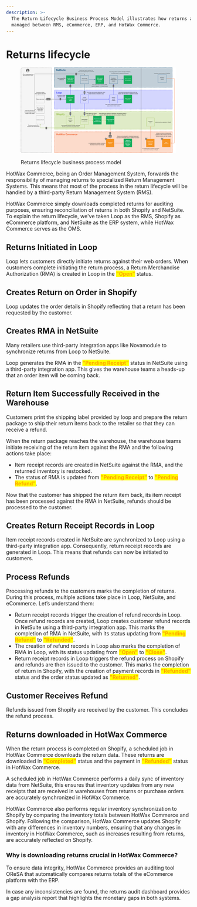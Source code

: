 ```yaml
---
description: >-
  The Return Lifecycle Business Process Model illustrates how returns are
  managed between RMS, eCommerce, ERP, and HotWax Commerce.
---
```


# Returns lifecycle

<figure><img src="../.gitbook/assets/returns bpm.png" alt=""><figcaption><p>Returns lifecycle business process model</p></figcaption></figure>

HotWax Commerce, being an Order Management System, forwards the responsibility of managing returns to specialized Return Management Systems. This means that most of the process in the return lifecycle will be handled by a third-party Return Management System (RMS).

HotWax Commerce simply downloads completed returns for auditing purposes, ensuring reconciliation of returns in both Shopify and NetSuite. To explain the return lifecycle, we've taken Loop as the RMS, Shopify as eCommerce platform, and NetSuite as the ERP system, while HotWax Commerce serves as the OMS.

## Returns Initiated in Loop

Loop lets customers directly initiate returns against their web orders. When customers complete  initiating the return process, a Return Merchandise Authorization (RMA) is created in Loop in the <mark style="color:orange;">**"Open"**</mark> status.

## Creates Return on Order in Shopify

Loop updates the order details in Shopify reflecting that a return has been requested by the customer.

## Creates RMA in NetSuite

Many retailers use third-party integration apps like Novamodule to synchronize returns from Loop to NetSuite.

Loop generates the RMA in the <mark style="color:orange;">**"Pending Receipt"**</mark> status in NetSuite using a third-party integration app. This gives the warehouse teams a heads-up that an order item will be coming back.

## Return Item Successfully Received in the Warehouse

Customers print the shipping label provided by loop and prepare the return package to ship their return items back to the retailer so that they can receive a refund.

When the return package reaches the warehouse, the warehouse teams initiate receiving of the return item against the RMA and the following actions take place:

* Item receipt records are created in NetSuite against the RMA, and the returned inventory is restocked.
* The status of RMA is updated from <mark style="color:orange;">**"Pending Receipt"**</mark> to <mark style="color:orange;">**"Pending Refund"**</mark>.

Now that the customer has shipped the return item back, its item receipt has been processed against the RMA in NetSuite, refunds should be processed to the customer.

## Creates Return Receipt Records in Loop

Item receipt records created in NetSuite are synchronized to Loop using a third-party integration app. Consequently, return receipt records are generated in Loop. This means that refunds can now be initiated to customers.

## Process Refunds

Processing refunds to the customers marks the completion of returns. During this process, multiple actions take place in Loop, NetSuite, and eCommerce. Let’s understand them:

* Return receipt records trigger the creation of refund records in Loop. Once refund records are created, Loop creates customer refund records in NetSuite using a third-party integration app. This marks the completion of RMA in NetSuite, with its status updating from <mark style="color:orange;">**"Pending Refund"**</mark> to <mark style="color:orange;">**"Refunded"**</mark>.
* The creation of refund records in Loop also marks the completion of RMA in Loop, with its status updating from <mark style="color:orange;">**"Open"**</mark> to <mark style="color:orange;">**"Close"**</mark>.
* Return receipt records in Loop triggers the refund process on Shopify and refunds are then issued to the customer. This marks the completion of return in Shopify, with the creation of payment records in <mark style="color:orange;">**"Refunded"**</mark> status and the order status updated as <mark style="color:orange;">**"Returned"**</mark>.

## Customer Receives Refund

Refunds issued from Shopify are received by the customer. This concludes the refund process.

## Returns downloaded in HotWax Commerce

When the return process is completed on Shopify, a scheduled job in HotWax Commerce downloads the return data. These returns are downloaded in <mark style="color:orange;">**"Completed"**</mark> status and the payment in <mark style="color:orange;">**"Refunded"**</mark> status in HotWax Commerce.

A scheduled job in HotWax Commerce performs a daily sync of inventory data from NetSuite, this ensures that inventory updates from any new receipts that are received in warehouses from returns or purchase orders are accurately synchronized in HotWax Commerce.

HotWax Commerce also performs regular inventory synchronization to Shopify by comparing the inventory totals between HotWax Commerce and Shopify. Following the comparison, HotWax Commerce updates Shopify with any differences in inventory numbers, ensuring that any changes in inventory in HotWax Commerce, such as increases resulting from returns, are accurately reflected on Shopify.

### Why is downloading returns crucial in HotWax Commerce?

To ensure data integrity, HotWax Commerce provides an auditing tool OReSA that automatically compares returns totals of the eCommerce platform with the ERP.

In case any inconsistencies are found, the returns audit dashboard provides a gap analysis report that highlights the monetary gaps in both systems.
